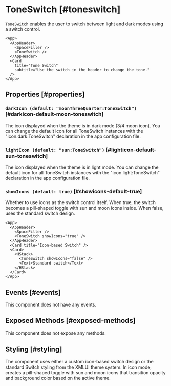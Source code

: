 # ToneSwitch [#toneswitch]

`ToneSwitch` enables the user to switch between light and dark modes using a switch control.

```xmlui-pg {4} copy display name="Example: using ToneSwitch"
<App>
  <AppHeader>
    <SpaceFiller />
    <ToneSwitch />
  </AppHeader>
  <Card
    title="Tone Switch"
    subtitle="Use the switch in the header to change the tone."
  />
</App>
```

## Properties [#properties]

### `darkIcon (default: "moonThreeQuarter:ToneSwitch")` [#darkicon-default-moon-toneswitch]

The icon displayed when the theme is in dark mode (3/4 moon icon). You can change the default icon for all ToneSwitch instances with the "icon.dark:ToneSwitch" declaration in the app configuration file.

### `lightIcon (default: "sun:ToneSwitch")` [#lighticon-default-sun-toneswitch]

The icon displayed when the theme is in light mode. You can change the default icon for all ToneSwitch instances with the "icon.light:ToneSwitch" declaration in the app configuration file.

### `showIcons (default: true)` [#showicons-default-true]

Whether to use icons as the switch control itself. When true, the switch becomes a pill-shaped toggle with sun and moon icons inside. When false, uses the standard switch design.

```xmlui-pg {4,9} copy display name="Example: icon switch vs standard switch"
<App>
  <AppHeader>
    <SpaceFiller />
    <ToneSwitch showIcons="true" />
  </AppHeader>
  <Card title="Icon-based Switch" />
  <Card>
    <HStack>
      <ToneSwitch showIcons="false" />
      <Text>Standard switch</Text>
    </HStack>
  </Card>
</App>
```

## Events [#events]

This component does not have any events.

## Exposed Methods [#exposed-methods]

This component does not expose any methods.

## Styling [#styling]

The component uses either a custom icon-based switch design or the standard Switch styling from the XMLUI theme system. In icon mode, creates a pill-shaped toggle with sun and moon icons that transition opacity and background color based on the active theme.
